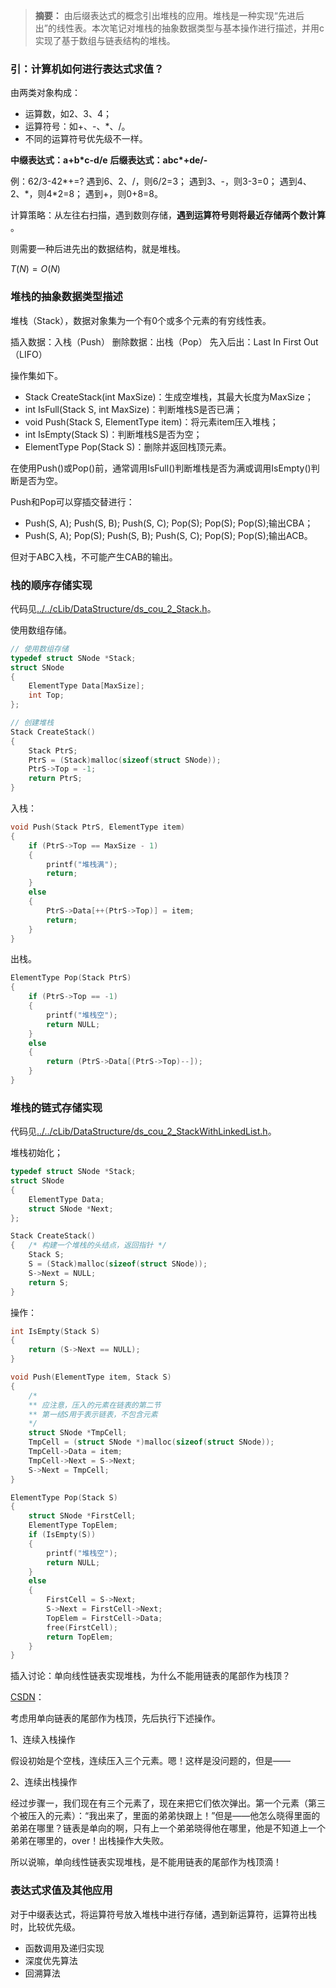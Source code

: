 > **摘要：** 由后缀表达式的概念引出堆栈的应用。堆栈是一种实现“先进后出”的线性表。本次笔记对堆栈的抽象数据类型与基本操作进行描述，并用c实现了基于数组与链表结构的堆栈。

### 引：计算机如何进行表达式求值？

由两类对象构成：
- 运算数，如2、3、4；
- 运算符号：如+、-、*、/。
- 不同的运算符号优先级不一样。

**中缀表达式：a+b\*c-d/e**
**后缀表达式：abc\*+de/-**

例：62/3-42*+=?
遇到6、2、/，则6/2=3；
遇到3、-，则3-3=0；
遇到4、2、\*，则4\*2=8；
遇到+，则0+8=8。

计算策略：从左往右扫描，遇到数则存储，**遇到运算符号则将最近存储两个数计算** 。

则需要一种后进先出的数据结构，就是堆栈。

$T(N)=O(N)$

### 堆栈的抽象数据类型描述

堆栈（Stack），数据对象集为一个有0个或多个元素的有穷线性表。

插入数据：入栈（Push）
删除数据：出栈（Pop）
先入后出：Last In First Out（LIFO）

操作集如下。

- Stack CreateStack(int MaxSize)：生成空堆栈，其最大长度为MaxSize；
- int IsFull(Stack S, int MaxSize)：判断堆栈S是否已满；
- void Push(Stack S, ElementType item)：将元素item压入堆栈；
- int IsEmpty(Stack S)：判断堆栈S是否为空；
- ElementType Pop(Stack S)：删除并返回栈顶元素。

在使用Push()或Pop()前，通常调用IsFull()判断堆栈是否为满或调用IsEmpty()判断是否为空。

Push和Pop可以穿插交替进行：
- Push(S, A); Push(S, B); Push(S, C); Pop(S); Pop(S); Pop(S);输出CBA；
- Push(S, A); Pop(S); Push(S, B); Push(S, C); Pop(S); Pop(S);输出ACB。

但对于ABC入栈，不可能产生CAB的输出。

### 栈的顺序存储实现

代码见[../../cLib/DataStructure/ds_cou_2_Stack.h](../../cLib/DataStructure/ds_cou_2_Stack.h)。

使用数组存储。

```cpp
// 使用数组存储
typedef struct SNode *Stack;
struct SNode
{
    ElementType Data[MaxSize];
    int Top;
};

// 创建堆栈
Stack CreateStack()
{
    Stack PtrS;
    PtrS = (Stack)malloc(sizeof(struct SNode));
    PtrS->Top = -1;
    return PtrS;
}
```

入栈：

```cpp
void Push(Stack PtrS, ElementType item)
{
    if (PtrS->Top == MaxSize - 1)
    {
        printf("堆栈满");
        return;
    }
    else
    {
        PtrS->Data[++(PtrS->Top)] = item;
        return;
    }
}
```

出栈。

```cpp
ElementType Pop(Stack PtrS)
{
    if (PtrS->Top == -1)
    {
        printf("堆栈空");
        return NULL;
    }
    else
    {
        return (PtrS->Data[(PtrS->Top)--]);
    }
}
```

### 堆栈的链式存储实现

代码见[../../cLib/DataStructure/ds_cou_2_StackWithLinkedList.h](../../cLib/DataStructure/ds_cou_2_StackWithLinkedList.h)。

堆栈初始化；

```cpp
typedef struct SNode *Stack;
struct SNode
{
    ElementType Data;
    struct SNode *Next;
};

Stack CreateStack()
{   /* 构建一个堆栈的头结点，返回指针 */
    Stack S;
    S = (Stack)malloc(sizeof(struct SNode));
    S->Next = NULL;
    return S;
}
```

操作：

```cpp
int IsEmpty(Stack S)
{
    return (S->Next == NULL);
}

void Push(ElementType item, Stack S)
{
    /*
    ** 应注意，压入的元素在链表的第二节
    ** 第一结S用于表示链表，不包含元素
    */
    struct SNode *TmpCell;
    TmpCell = (struct SNode *)malloc(sizeof(struct SNode));
    TmpCell->Data = item;
    TmpCell->Next = S->Next;
    S->Next = TmpCell;
}

ElementType Pop(Stack S)
{
    struct SNode *FirstCell;
    ElementType TopElem;
    if (IsEmpty(S))
    {
        printf("堆栈空");
        return NULL;
    }
    else
    {
        FirstCell = S->Next;
        S->Next = FirstCell->Next;
        TopElem = FirstCell->Data;
        free(FirstCell);
        return TopElem;
    }
}
```

插入讨论：单向线性链表实现堆栈，为什么不能用链表的尾部作为栈顶？

[CSDN](https://blog.csdn.net/Moonlightbear/article/details/120042785)：

考虑用单向链表的尾部作为栈顶，先后执行下述操作。

1、连续入栈操作

假设初始是个空栈，连续压入三个元素。嗯！这样是没问题的，但是——

2、连续出栈操作

经过步骤一，我们现在有三个元素了，现在来把它们依次弹出。第一个元素（第三个被压入的元素）：“我出来了，里面的弟弟快跟上！”但是——他怎么晓得里面的弟弟在哪里？链表是单向的啊，只有上一个弟弟晓得他在哪里，他是不知道上一个弟弟在哪里的，over！出栈操作大失败。

所以说嘛，单向线性链表实现堆栈，是不能用链表的尾部作为栈顶滴！

### 表达式求值及其他应用

对于中缀表达式，将运算符号放入堆栈中进行存储，遇到新运算符，运算符出栈时，比较优先级。

- 函数调用及递归实现
- 深度优先算法
- 回溯算法
